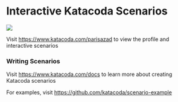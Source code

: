 # Interactive Katacoda Scenarios

[![](http://shields.katacoda.com/katacoda/parisazad/count.svg)](https://www.katacoda.com/parisazad "Get your profile on Katacoda.com")

Visit https://www.katacoda.com/parisazad to view the profile and interactive scenarios

### Writing Scenarios
Visit https://www.katacoda.com/docs to learn more about creating Katacoda scenarios

For examples, visit https://github.com/katacoda/scenario-example
